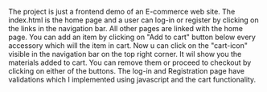 The project is just a frontend demo of an E-commerce web site.
The index.html is the home page and a user can log-in or register by clicking on the links in the navigation bar.
All other pages are linked with the home page.
You can add an item by clicking on "Add to cart" button below every accessory which will the item in cart. Now u can click on the "cart-icon" visible in the navigation bar on the top right corner.
It wil show you the materials added to cart.
You can remove them or proceed to checkout by clicking on either of the buttons.
The log-in and Registration page have validations which I implemented using javascript and the cart functionality.
